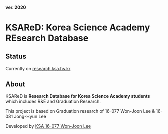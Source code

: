 #### ver. 2020

# KSAReD: Korea Science Academy REsearch Database

## Status

Currently on [research.ksa.hs.kr](https://research.ksa.hs.kr)

## About

KSAReD is **Research Database for Korea Science Academy students** which includes R&E and Graduation Research.

This project is based on Graduation research of 16-077 Won-Joon Lee & 16-081 Jong-Hyun Lee

Developed by [KSA 16-077 Won-Joon Lee](https://github.com/sni-j)

